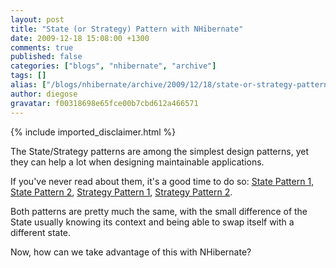 ```yaml
---
layout: post
title: "State (or Strategy) Pattern with NHibernate"
date: 2009-12-18 15:08:00 +1300
comments: true
published: false
categories: ["blogs", "nhibernate", "archive"]
tags: []
alias: ["/blogs/nhibernate/archive/2009/12/18/state-or-strategy-pattern-with-nhibernate.aspx"]
author: diegose
gravatar: f00318698e65fce00b7cbd612a466571
---
```

{% include imported_disclaimer.html %}
<p>The State/Strategy patterns are among the simplest design patterns, yet they can help a lot when designing maintainable applications.</p>
<p>If you've never read about them, it's a good time to do so: <a href="http://en.wikipedia.org/wiki/State_pattern">State Pattern 1</a>, <a href="http://www.dofactory.com/patterns/PatternState.aspx">State Pattern 2</a>, <a href="http://en.wikipedia.org/wiki/Strategy_pattern">Strategy Pattern 1</a>, <a href="http://www.dofactory.com/patterns/PatternStrategy.aspx">Strategy Pattern 2</a>.</p>
<p>Both patterns are pretty much the same, with the small difference of the State usually knowing its context and being able to swap itself with a different state.</p>
<p>Now, how can we take advantage of this with NHibernate?</p>
